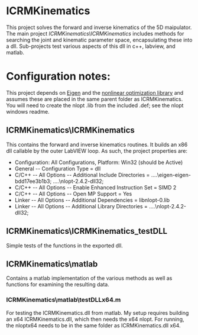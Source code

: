 # ICRMKinematics
This project solves the forward and inverse kinematics of the 5D maipulator.
The main project _ICRMKinematics\ICRMKinematics_ includes methods for searching the joint and kinematic parameter space, encapsulating these into a dll.
Sub-projects test various aspects of this dll in c++, labview, and matlab.

# Configuration notes:
This project depends on [Eigen](http://eigen.tuxfamily.org/index.php?title=Main_Page) and the [nonlinear optimization library](https://github.com/stevengj/nlopt) and assumes these are placed in the same parent folder as ICRMKinematics.
You will need to create the nlopt .lib from the included .def; see the nlopt windows readme.

## ICRMKinematics\ICRMKinematics
This contains the forward and inverse kinematics routines. It builds an x86 dll callable by the outer LabVIEW loop. As such, the project properties are:
* Configuration: All Configurations, Platform: Win32 (should be Active)
* General -- Configuration Type = dll
* C/C++ -- All Options -- Additional Include Directories = ..\..\eigen-eigen-bdd17ee3b1b3\; ..\..\nlopt-2.4.2-dll32;
* C/C++ -- All Options -- Enable Enhanced Instruction Set = SIMD 2
* C/C++ -- All Options -- Open MP Support = Yes
* Linker -- All Options -- Additional Dependencies = libnlopt-0.lib
* Linker -- All Options -- Additional Library Directories = ..\..\nlopt-2.4.2-dll32;

## ICRMKinematics\ICRMKinematics_testDLL
Simple tests of the functions in the exported dll.

## ICRMKinematics\matlab
Contains a matlab implementation of the various methods as well as functions for examining the resulting data.
### ICRMKinematics\matlab\testDLLx64.m
For testing the ICRMKinematics.dll from matlab. My setup requires building an x64 ICRMKinematics.dll, which then needs the x64 nlopt.  For running, the nloptx64 needs to be in the same folder as ICRMKinematics.dll x64.
